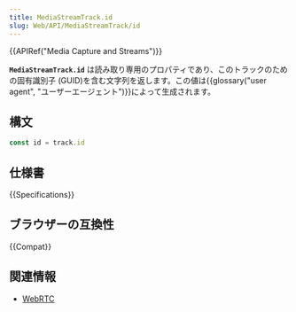```yaml
---
title: MediaStreamTrack.id
slug: Web/API/MediaStreamTrack/id
---
```


{{APIRef("Media Capture and Streams")}}

**`MediaStreamTrack.id`** は読み取り専用のプロパティであり、このトラックのための固有識別子 (GUID)を含む文字列を返します。この値は{{glossary("user agent", "ユーザーエージェント")}}によって生成されます。

## 構文

```js
const id = track.id
```

## 仕様書

{{Specifications}}

## ブラウザーの互換性

{{Compat}}

## 関連情報

- [WebRTC](/ja/docs/Web/API/WebRTC_API)
